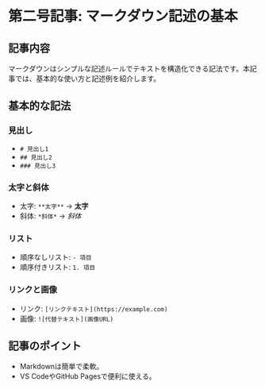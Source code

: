 # 第二号記事: マークダウン記述の基本

## 記事内容
マークダウンはシンプルな記述ルールでテキストを構造化できる記法です。本記事では、基本的な使い方と記述例を紹介します。

## 基本的な記法
### 見出し
- `# 見出し1`
- `## 見出し2`
- `### 見出し3`

### 太字と斜体
- 太字: `**太字**` → **太字**
- 斜体: `*斜体*` → *斜体*

### リスト
- 順序なしリスト: `- 項目`
- 順序付きリスト: `1. 項目`

### リンクと画像
- リンク: `[リンクテキスト](https://example.com)`
- 画像: `![代替テキスト](画像URL)`

## 記事のポイント
- Markdownは簡単で柔軟。
- VS CodeやGitHub Pagesで便利に使える。